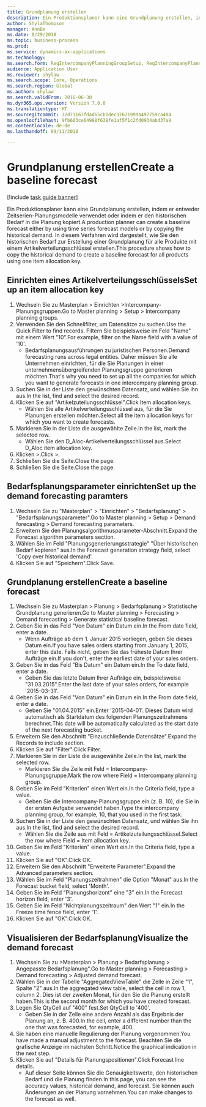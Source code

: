 ```yaml
--- 
title: Grundplanung erstellen
description: Ein Produktionsplaner kann eine Grundplanung erstellen, indem er entweder Zeitserien-Planungsmodelle verwendet oder indem er den historischen Bedarf in die Planung kopiert.
author: ShylaThompson
manager: AnnBe
ms.date: 8/29/2018
ms.topic: business-process
ms.prod: 
ms.service: dynamics-ax-applications
ms.technology: 
ms.search.form: ReqIntercompanyPlanningGroupSetup, ReqIntercompanyPlanningGroupAllocKeys, ReqDemPlanForecastParameters, ReqDemPlanCreateForecastDialog, SysQueryForm, ReqDemPlanForecastViewer
audience: Application User
ms.reviewer: shylaw
ms.search.scope: Core, Operations
ms.search.region: Global
ms.author: shylaw
ms.search.validFrom: 2016-06-30
ms.dyn365.ops.version: Version 7.0.0
ms.translationtype: HT
ms.sourcegitcommit: 32d71167fdad65cb1dec37671999a497759ca484
ms.openlocfilehash: 9fb603ce64988f638fe1af5f1c2fd0934abd37a9
ms.contentlocale: de-de
ms.lasthandoff: 09/11/2018

---
```

# <a name="create-a-baseline-forecast"></a><span data-ttu-id="51cf4-103">Grundplanung erstellen</span><span class="sxs-lookup"><span data-stu-id="51cf4-103">Create a baseline forecast</span></span>

[!include [task guide banner](../../includes/task-guide-banner.md)]

<span data-ttu-id="51cf4-104">Ein Produktionsplaner kann eine Grundplanung erstellen, indem er entweder Zeitserien-Planungsmodelle verwendet oder indem er den historischen Bedarf in die Planung kopiert.</span><span class="sxs-lookup"><span data-stu-id="51cf4-104">A production planner can create a baseline forecast either by using time series forecast models or by copying the historical demand.</span></span> <span data-ttu-id="51cf4-105">In diesem Verfahren wird dargestellt, wie Sie den historischen Bedarf zur Erstellung einer Grundplanung für alle Produkte mit einem Artikelverteilungsschlüssel erstellen.</span><span class="sxs-lookup"><span data-stu-id="51cf4-105">This procedure shows how to copy the historical demand to create a baseline forecast for all products using one item allocation key.</span></span> 


## <a name="set-up-an-item-allocation-key"></a><span data-ttu-id="51cf4-106">Einrichten eines Artikelverteilungsschlüssels</span><span class="sxs-lookup"><span data-stu-id="51cf4-106">Set up an item allocation key</span></span>
1. <span data-ttu-id="51cf4-107">Wechseln Sie zu Masterplan > Einrichten >Intercompany-Planungsgruppen.</span><span class="sxs-lookup"><span data-stu-id="51cf4-107">Go to Master planning > Setup > Intercompany planning groups.</span></span>
2. <span data-ttu-id="51cf4-108">Verwenden Sie den Schnellfilter, um Datensätze zu suchen.</span><span class="sxs-lookup"><span data-stu-id="51cf4-108">Use the Quick Filter to find records.</span></span> <span data-ttu-id="51cf4-109">Filtern Sie beispielsweise im Feld "Name" mit einem Wert "10".</span><span class="sxs-lookup"><span data-stu-id="51cf4-109">For example, filter on the Name field with a value of '10'.</span></span>
    * <span data-ttu-id="51cf4-110">Bedarfsplanungsausführungen zu juristischen Personen.</span><span class="sxs-lookup"><span data-stu-id="51cf4-110">Demand forecasting runs across legal entities.</span></span> <span data-ttu-id="51cf4-111">Daher müssen Sie alle Unternehmen einrichten, für die Sie Planungen in einer unternehmensübergreifenden Planungsgruppe generieren möchten.</span><span class="sxs-lookup"><span data-stu-id="51cf4-111">That's why you need to set up all the companies for which you want to generate forecasts in one intercompany planning group.</span></span>  
3. <span data-ttu-id="51cf4-112">Suchen Sie in der Liste den gewünschten Datensatz, und wählen Sie ihn aus.</span><span class="sxs-lookup"><span data-stu-id="51cf4-112">In the list, find and select the desired record.</span></span>
4. <span data-ttu-id="51cf4-113">Klicken Sie auf "Artikelzuteilungsschlüssel".</span><span class="sxs-lookup"><span data-stu-id="51cf4-113">Click Item allocation keys.</span></span>
    * <span data-ttu-id="51cf4-114">Wählen Sie alle Artikelverteilungsschlüssel aus, für die Sie Planungen erstellen möchten.</span><span class="sxs-lookup"><span data-stu-id="51cf4-114">Select all the item allocation keys for which you want to create forecasts.</span></span>  
5. <span data-ttu-id="51cf4-115">Markieren Sie in der Liste die ausgewählte Zeile.</span><span class="sxs-lookup"><span data-stu-id="51cf4-115">In the list, mark the selected row.</span></span>
    * <span data-ttu-id="51cf4-116">Wählen Sie den D_Aloc-Artikelverteilungsschlüssel aus.</span><span class="sxs-lookup"><span data-stu-id="51cf4-116">Select D_Aloc item allocation key.</span></span>  
6. <span data-ttu-id="51cf4-117">Klicken >.</span><span class="sxs-lookup"><span data-stu-id="51cf4-117">Click >.</span></span>
7. <span data-ttu-id="51cf4-118">Schließen Sie die Seite.</span><span class="sxs-lookup"><span data-stu-id="51cf4-118">Close the page.</span></span>
8. <span data-ttu-id="51cf4-119">Schließen Sie die Seite.</span><span class="sxs-lookup"><span data-stu-id="51cf4-119">Close the page.</span></span>

## <a name="set-up-the-demand-forecasting-paramters"></a><span data-ttu-id="51cf4-120">Bedarfsplanungsparameter einrichten</span><span class="sxs-lookup"><span data-stu-id="51cf4-120">Set up the demand forecasting paramters</span></span>
1. <span data-ttu-id="51cf4-121">Wechseln Sie zu "Masterplan" > "Einrichten" > "Bedarfsplanung" > "Bedarfsplanungsparameter".</span><span class="sxs-lookup"><span data-stu-id="51cf4-121">Go to Master planning > Setup > Demand forecasting > Demand forecasting parameters.</span></span>
2. <span data-ttu-id="51cf4-122">Erweitern Sie den Planungsalgorithmusparameter-Abschnitt.</span><span class="sxs-lookup"><span data-stu-id="51cf4-122">Expand the Forecast algorithm parameters section.</span></span>
3. <span data-ttu-id="51cf4-123">Wählen Sie im Feld "Planungsgenerierungsstrategie" "Über historischen Bedarf kopieren" aus.</span><span class="sxs-lookup"><span data-stu-id="51cf4-123">In the Forecast generation strategy field, select 'Copy over historical demand'.</span></span>
4. <span data-ttu-id="51cf4-124">Klicken Sie auf "Speichern".</span><span class="sxs-lookup"><span data-stu-id="51cf4-124">Click Save.</span></span>

## <a name="create-a-baseline-forecast"></a><span data-ttu-id="51cf4-125">Grundplanung erstellen</span><span class="sxs-lookup"><span data-stu-id="51cf4-125">Create a baseline forecast</span></span>
1. <span data-ttu-id="51cf4-126">Wechseln Sie zu Masterplan > Planung > Bedarfsplanung > Statistische Grundplanung generieren.</span><span class="sxs-lookup"><span data-stu-id="51cf4-126">Go to Master planning > Forecasting > Demand forecasting > Generate statistical baseline forecast.</span></span>
2. <span data-ttu-id="51cf4-127">Geben Sie in das Feld "Von Datum" ein Datum ein.</span><span class="sxs-lookup"><span data-stu-id="51cf4-127">In the From date field, enter a date.</span></span>
    * <span data-ttu-id="51cf4-128">Wenn Aufträge ab dem 1. Januar 2015 vorliegen, geben Sie dieses Datum ein.</span><span class="sxs-lookup"><span data-stu-id="51cf4-128">If you have sales orders starting from January 1, 2015, enter this date.</span></span> <span data-ttu-id="51cf4-129">Falls nicht, geben Sie das früheste Datum Ihrer Aufträge ein.</span><span class="sxs-lookup"><span data-stu-id="51cf4-129">If you don't, enter the earliest date of your sales orders.</span></span>  
3. <span data-ttu-id="51cf4-130">Geben Sie in das Feld "Bis Datum" ein Datum ein.</span><span class="sxs-lookup"><span data-stu-id="51cf4-130">In the To date field, enter a date.</span></span>
    * <span data-ttu-id="51cf4-131">Geben Sie das letzte Datum Ihrer Aufträge ein, beispielsweise "31.03.2015".</span><span class="sxs-lookup"><span data-stu-id="51cf4-131">Enter the last date of your sales orders, for example '2015-03-31'.</span></span>  
4. <span data-ttu-id="51cf4-132">Geben Sie in das Feld "Von Datum" ein Datum ein.</span><span class="sxs-lookup"><span data-stu-id="51cf4-132">In the From date field, enter a date.</span></span>
    * <span data-ttu-id="51cf4-133">Geben Sie "01.04.2015" ein.</span><span class="sxs-lookup"><span data-stu-id="51cf4-133">Enter '2015-04-01'.</span></span> <span data-ttu-id="51cf4-134">Dieses Datum wird automatisch als Startdatum des folgenden Planungszeitrahmens berechnet.</span><span class="sxs-lookup"><span data-stu-id="51cf4-134">This date will be automatically calculated as the start date of the next forecasting bucket.</span></span>  
5. <span data-ttu-id="51cf4-135">Erweitern Sie den Abschnitt "Einzuschließende Datensätze".</span><span class="sxs-lookup"><span data-stu-id="51cf4-135">Expand the Records to include section.</span></span>
6. <span data-ttu-id="51cf4-136">Klicken Sie auf "Filter".</span><span class="sxs-lookup"><span data-stu-id="51cf4-136">Click Filter.</span></span>
7. <span data-ttu-id="51cf4-137">Markieren Sie in der Liste die ausgewählte Zeile.</span><span class="sxs-lookup"><span data-stu-id="51cf4-137">In the list, mark the selected row.</span></span>
    * <span data-ttu-id="51cf4-138">Markieren Sie die Zeile mit Feld = Intercompany-Planungsgruppe.</span><span class="sxs-lookup"><span data-stu-id="51cf4-138">Mark the row where Field = Intercompany planning group.</span></span>  
8. <span data-ttu-id="51cf4-139">Geben Sie im Feld "Kriterien" einen Wert ein.</span><span class="sxs-lookup"><span data-stu-id="51cf4-139">In the Criteria field, type a value.</span></span>
    * <span data-ttu-id="51cf4-140">Geben Sie die Intercompany-Planungsgruppe ein (z. B. 10), die Sie in der ersten Aufgabe verwendet haben.</span><span class="sxs-lookup"><span data-stu-id="51cf4-140">Type the intercompany planning group, for example, 10, that you used in the first task.</span></span>  
9. <span data-ttu-id="51cf4-141">Suchen Sie in der Liste den gewünschten Datensatz, und wählen Sie ihn aus.</span><span class="sxs-lookup"><span data-stu-id="51cf4-141">In the list, find and select the desired record.</span></span>
    * <span data-ttu-id="51cf4-142">Wählen Sie die Zeile aus mit Feld = Artikelzuteilungsschlüssel.</span><span class="sxs-lookup"><span data-stu-id="51cf4-142">Select the row where Field = Item allocation key.</span></span>  
10. <span data-ttu-id="51cf4-143">Geben Sie im Feld "Kriterien" einen Wert ein.</span><span class="sxs-lookup"><span data-stu-id="51cf4-143">In the Criteria field, type a value.</span></span>
11. <span data-ttu-id="51cf4-144">Klicken Sie auf "OK".</span><span class="sxs-lookup"><span data-stu-id="51cf4-144">Click OK.</span></span>
12. <span data-ttu-id="51cf4-145">Erweitern Sie den Abschnitt "Erweiterte Parameter".</span><span class="sxs-lookup"><span data-stu-id="51cf4-145">Expand the Advanced parameters section.</span></span>
13. <span data-ttu-id="51cf4-146">Wählen Sie im Feld "Planungszeitrahmen" die Option "Monat" aus.</span><span class="sxs-lookup"><span data-stu-id="51cf4-146">In the Forecast bucket field, select 'Month'.</span></span>
14. <span data-ttu-id="51cf4-147">Geben Sie im Feld "Planungshorizont" eine "3" ein.</span><span class="sxs-lookup"><span data-stu-id="51cf4-147">In the Forecast horizon field, enter '3'.</span></span>
15. <span data-ttu-id="51cf4-148">Geben Sie im Feld "Nichtplanungszeitraum" den Wert "1" ein.</span><span class="sxs-lookup"><span data-stu-id="51cf4-148">In the Freeze time fence field, enter '1'.</span></span>
16. <span data-ttu-id="51cf4-149">Klicken Sie auf "OK".</span><span class="sxs-lookup"><span data-stu-id="51cf4-149">Click OK.</span></span>

## <a name="visualize-the-demand-forecast"></a><span data-ttu-id="51cf4-150">Visualisieren der Bedarfsplanung</span><span class="sxs-lookup"><span data-stu-id="51cf4-150">Visualize the demand forecast</span></span>
1. <span data-ttu-id="51cf4-151">Wechseln Sie zu >Masterplan > Planung > Bedarfsplanung > Angepasste Bedarfsplanung".</span><span class="sxs-lookup"><span data-stu-id="51cf4-151">Go to Master planning > Forecasting > Demand forecasting > Adjusted demand forecast.</span></span>
2. <span data-ttu-id="51cf4-152">Wählen Sie in der Tabelle "AggregatedViewTable" die Zelle in Zeile "1", Spalte "2" aus.</span><span class="sxs-lookup"><span data-stu-id="51cf4-152">In the aggregated view table, select the cell in row 1, column 2.</span></span> <span data-ttu-id="51cf4-153">Dies ist der zweiten Monat, für den Sie die Planung erstellt haben.</span><span class="sxs-lookup"><span data-stu-id="51cf4-153">This is the second month for which you have created forecast.</span></span>
3. <span data-ttu-id="51cf4-154">Legen Sie QtyCell auf "400" fest.</span><span class="sxs-lookup"><span data-stu-id="51cf4-154">Set QtyCell to '400'.</span></span>
    * <span data-ttu-id="51cf4-155">Geben Sie in der Zelle eine andere Anzahl als das Ergebnis der Planung an, z. B. 400.</span><span class="sxs-lookup"><span data-stu-id="51cf4-155">In the cell, enter a different number than the one that was forecasted, for example, 400.</span></span>  
4. <span data-ttu-id="51cf4-156">Sie haben eine manuelle Regulierung der Planung vorgenommen.</span><span class="sxs-lookup"><span data-stu-id="51cf4-156">You have made a manual adjustment to the forecast.</span></span> <span data-ttu-id="51cf4-157">Beachten Sie die grafische Anzeige im nächsten Schritt.</span><span class="sxs-lookup"><span data-stu-id="51cf4-157">Notice the graphical indication in the next step.</span></span>
5. <span data-ttu-id="51cf4-158">Klicken Sie auf "Details für Planungspositionen".</span><span class="sxs-lookup"><span data-stu-id="51cf4-158">Click Forecast line details.</span></span>
    * <span data-ttu-id="51cf4-159">Auf dieser Seite können Sie die Genauigkeitswerte, den historischen Bedarf und die Planung finden.</span><span class="sxs-lookup"><span data-stu-id="51cf4-159">In this page, you can see the accuracy values, historical demand, and forecast.</span></span> <span data-ttu-id="51cf4-160">Sie können auch Änderungen an der Planung vornehmen.</span><span class="sxs-lookup"><span data-stu-id="51cf4-160">You can make changes to the forecast as well.</span></span>  


